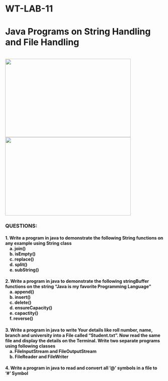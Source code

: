 # WT-LAB-11
<h1>Java Programs on String Handling and File Handling</h1>
<br>
<img src="https://www.edureka.co/blog/wp-content/uploads/2017/05/Java-String.png" height="250px" width="400px">
<img src="https://www.edureka.co/blog/wp-content/uploads/2019/07/file-handling-in-java.jpg" height="250px" width="400px">
<h3>QUESTIONS:</h3>
<h4>
1. Write a program in java to demonstrate the following String functions on any example
using String class <br>
&emsp;a. join()<br>
&emsp;b. isEmpty()<br>
&emsp;c. replace()<br>
&emsp;d. split()<br>
&emsp;e. subString()
</h4>
<h4>
2. Write a program in java to demonstrate the following stringBuffer functions on the string “Java is my favorite Programming Language”<br>
&emsp;a. append()<br>
&emsp;b. insert()<br>
&emsp;c. delete()<br>
&emsp;d. ensureCapacity()<br>
&emsp;e. capactity()<br>
&emsp;f. reverse()
</h4>
<h4>
3. Write a program in java to write Your details like roll number, name, branch and university into a File called “Student.txt”.
Now read the same file and display the details on the Terminal. Write two separate programs using following classes <br>
&emsp;a. FileInputStream and FileOutputStream <br>
&emsp;b. FileReader and FileWriter <br>
</h4>
<h4>
4. Write a program in java to read and convert all ’@’ symbols in a file to ‘#’ Symbol
</h4>
